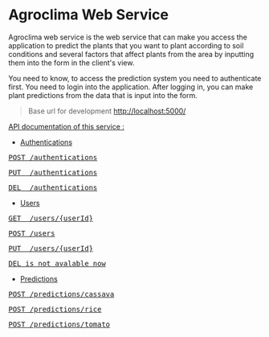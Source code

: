 # Agroclima Web Service

Agroclima web service is the web service that can make you access the application to predict the plants that you want to plant according to soil conditions and several factors that affect plants from the area by inputting them into the form in the client's view.

You need to know, to access the prediction system you need to authenticate first. You need to login into the application. After logging in, you can make plant predictions from the data that is input into the form.

<blockquote> Base url for development <a href='http://localhost:5000/'>http://localhost:5000/</blockquote>
  
  API documentation of this service :
  
  * Authentications 
  <pre>POST /authentications</pre>
  <pre>PUT  /authentications</pre>
  <pre>DEL  /authentications</pre>
  
  
  * Users
  <pre>GET  /users/{userId}</pre>
  <pre>POST /users</pre>
  <pre>PUT  /users/{userId}</pre>
  <pre>DEL is not avalable now</pre>
  
  
   * Predictions
  <pre>POST /predictions/cassava</pre>
  <pre>POST /predictions/rice</pre>
  <pre>POST /predictions/tomato</pre>
